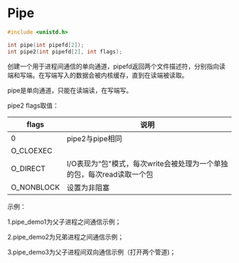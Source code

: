 # Pipe

```c
#include <unistd.h>

int pipe(int pipefd[2]);
int pipe2(int pipefd[2], int flags);
```

创建一个用于进程间通信的单向通道，pipefd返回两个文件描述符，分别指向读端和写端。在写端写入的数据会被内核缓存，直到在读端被读取。

pipe是单向通道，只能在读端读，在写端写。

pipe2 flags取值：

| flags      | 说明                                                                    |
| ---------- | ----------------------------------------------------------------------- |
| 0          | pipe2与pipe相同                                                         |
| O_CLOEXEC  |                                                                         |
| O_DIRECT   | I/O表现为“包"模式，每次write会被处理为一个单独的包，每次read读取一个包 |
| O_NONBLOCK | 设置为非阻塞                                                            |

示例：

1.pipe_demo1为父子进程之间通信示例；

2.pipe_demo2为兄弟进程之间通信示例；

3.pipe_demo3为父子进程间双向通信示例（打开两个管道)；
